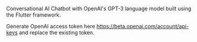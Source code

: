 Conversational AI Chatbot with OpenAI's GPT-3 language model built using the Flutter framework.

Generate OpenAI access token here https://beta.openai.com/account/api-keys and replace the existing token.
